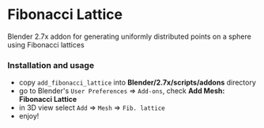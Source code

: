 # Fibonacci Lattice
Blender 2.7x addon for generating uniformly distributed points on a sphere using Fibonacci lattices

### Installation and usage

 - copy `add_fibonacci_lattice` into **Blender/2.7x/scripts/addons** directory
 - go to Blender's `User Preferences` => `Add-ons`, check **Add Mesh: Fibonacci Lattice**
 - in 3D view select `Add` => `Mesh` => `Fib. lattice`
 - enjoy!
